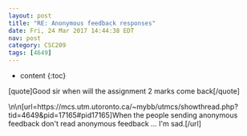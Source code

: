 ```yaml
---
layout: post
title: "RE: Anonymous feedback responses"
date: Fri, 24 Mar 2017 14:44:38 EDT
nav: post
category: CSC209
tags: [4649]
---
```


* content
{:toc}

[quote]Good sir when will the assignment 2 marks come back[/quote]
<!-- more -->
<p>\n\n[url=https://mcs.utm.utoronto.ca/~mybb/utmcs/showthread.php?tid=4649&pid=17165#pid17165]When the people sending anonymous feedback don't read anonymous feedback ... I'm sad.[/url]</p>
